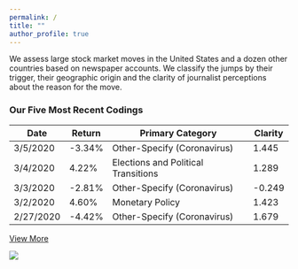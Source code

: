 ```yaml
---
permalink: /
title: ""
author_profile: true
---
```


<p>We assess large stock market moves in the United States and a dozen other countries based on newspaper accounts. We classify the jumps by their trigger, their geographic origin and the clarity of journalist perceptions about the reason for the move.</p>

<h3>Our Five Most Recent Codings</h3>
<table>
  <thead>
    <tr>
      <th>Date</th>
      <th>Return</th>
      <th>Primary Category</th>
      <th>Clarity</th>
    </tr>
  </thead>
      <tr>
      <td>3/5/2020</td>
      <td>-3.34%</td>
      <td>Other-Specify (Coronavirus)</td>
      <td> 1.445 </td>
    </tr>
    <tr>
      <td>3/4/2020</td>
      <td>4.22%</td>
      <td>Elections and Political Transitions</td>
      <td>1.289</td>
    </tr>
    <tr>
      <td>3/3/2020</td>
      <td>-2.81%</td>
      <td>Other-Specify (Coronavirus)</td>
      <td>-0.249</td>
    </tr>
      <tr>
      <td>3/2/2020</td>
      <td>4.60%</td>
      <td>Monetary Policy</td>
      <td>1.423</td>
    </tr>
      <tr>
      <td>2/27/2020</td>
      <td>-4.42%</td>
      <td>Other-Specify (Coronavirus)</td>
      <td> 1.679 </td>
    </tr>
  </table>
  <a href="https://docs.google.com/spreadsheets/d/1BtWwJ-DSvbxsfPoDShWBvEgVbbt65C1g5qiDQST4Sic/edit#gid=1174245246" target="_blank">View More</a>

<a href='https://docs.google.com/spreadsheets/d/1BtWwJ-DSvbxsfPoDShWBvEgVbbt65C1g5qiDQST4Sic/edit#gid=1174245246'><img src='https://stockjumpswebsite.github.io/stockjumps/files/fig1v2.png'></a> 
  


